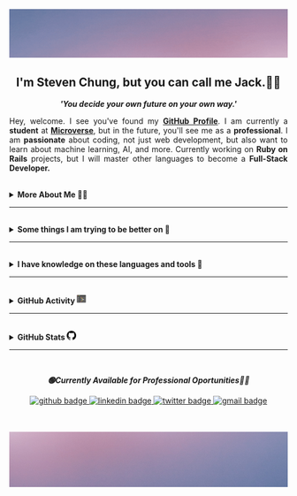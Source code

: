 <img src="assets/Welcome.gif" alt="welcome gif">

<h2 align="center">I'm Steven Chung, but you can call me Jack.🙋‍♂️</h2>
<p align="center"><i><strong>'You decide your own future on your own way.'</strong></i></p>

<p align="justify"> Hey, welcome. I see you've found my <b><a href="https://github.com/jcy2704">GitHub Profile</a></b>. I am currently a <b>student</b> at <strong><a href="https://microverse.org">Microverse</a></strong>, but in the future, you'll see me as a <b>professional</b>. I am <b>passionate</b> about coding, not just web development, but also want to learn about machine learning, AI, and more. Currently working on <b>Ruby on Rails</b> projects, but I will master other languages to become a <b>Full-Stack Developer.</b></p>
<br>

<details>
  <summary><strong>More About Me 🙋‍♂️</strong></summary>
  <br>
  <p align="justify">I see you want to know more about me 😁 I will be happy to tell you more. <br>
  <br>
    I am <b>18 years old</b>. I recently graduated from high school 🏫 and I will pursue a career in <b>Computer Science</b> (waiting for University acceptance) meanwhile I am learning how to code. I had interest in coding since 7th grade, but never really put my mind into coding because of school.</p>
   
   <img height=430 width=320 align="right" src="https://64.media.tumblr.com/04c3c993b26180eb0b3477c0f0266b5c/tumblr_prn11eFHDe1we9f2ro1_500.gifv" alt="gif">
  
   **Hobbies** 
   - Volleyball 🏐
   - Coding 👨‍💻
   - Exercise 🏃‍♂️
   - Gaming 🖱️
   
   **Fun facts**
   - I won a Volleyball tournament
   - I am addicted to Oreos
   - I want to be more creative
   - I have interest in business and investments
   
  **I am currently**
   - Reading 'The 10X Rule by Grant Cardone'📖
   - Working with Ruby on Rails
   - Learning ReactJS
   - Eating a Oreo
   
</details>

<hr>
<br>

<details>
  <summary><strong>Some things I am trying to be better on 🔧</strong></summary>
  <br>

  - Mastering Ruby on Rails
  - Read 30 min a day📖
  - Sleep early 💤
  - Wake up early☀️

</details>

<hr>
<br>

<details>
  <summary><strong>I have knowledge on these languages and tools 🧠</strong></summary>
  <br>

  <p><strong>IRL Languages:</strong></p>

  - Spanish
  - English

  <br>

  <p><strong>Programming Languages and Tools:</strong></p>
  <img height="35" src="https://raw.githubusercontent.com/github/explore/80688e429a7d4ef2fca1e82350fe8e3517d3494d/topics/html/html.png" alt="HTML5">
  <img height="35" src="https://raw.githubusercontent.com/github/explore/80688e429a7d4ef2fca1e82350fe8e3517d3494d/topics/css/css.png" alt="CSS3"> 
  <img height="35" src="https://raw.githubusercontent.com/github/explore/80688e429a7d4ef2fca1e82350fe8e3517d3494d/topics/javascript/javascript.png" alt="JavaScript"> 
  <img height="35" src="https://raw.githubusercontent.com/github/explore/80688e429a7d4ef2fca1e82350fe8e3517d3494d/topics/ruby/ruby.png" alt="Ruby">
  <img height="35" src="https://raw.githubusercontent.com/github/explore/80688e429a7d4ef2fca1e82350fe8e3517d3494d/topics/react/react.png" alt="React">
  <img height="35" src="https://raw.githubusercontent.com/github/explore/80688e429a7d4ef2fca1e82350fe8e3517d3494d/topics/python/python.png" alt="Python">
  <img height="35" src="https://devicons.github.io/devicon/devicon.git/icons/rails/rails-original-wordmark.svg" alt="Ruby on Rails">
  <img height="35" src="https://www.vectorlogo.zone/logos/git-scm/git-scm-icon.svg" alt="Git">
  <img height="35" src="https://devicons.github.io/devicon/devicon.git/icons/mysql/mysql-original-wordmark.svg" alt="MySQL">
  
  <br>
  <br>
  
  <p><strong>Frameworks</strong></p>
  
  <img height="35" src="https://devicons.github.io/devicon/devicon.git/icons/bootstrap/bootstrap-plain.svg" alt="Bootstrap">
  

</details>

<hr>
<br>

<details>
  <summary><strong>GitHub Activity <img width=17 height=17 src="assets/icons/activity.svg" alt="activity icon"></strong></summary>

<!--START_SECTION:activity-->
1. 🎉 Merged PR [#2](https://github.com//marcelomaidden/private-events/pull/2) in [marcelomaidden/private-events](https://github.com//marcelomaidden/private-events)
2. ❗️ Opened issue [#1](https://github.com//marcelomaidden/private-events/issues/1) in [marcelomaidden/private-events](https://github.com//marcelomaidden/private-events)
3. 🎉 Merged PR [#2](https://github.com//jcy2704/members-only/pull/2) in [jcy2704/members-only](https://github.com//jcy2704/members-only)
4. ❌ Closed PR [#1](https://github.com//jcy2704/members-only/pull/1) in [jcy2704/members-only](https://github.com//jcy2704/members-only)
5. 🎉 Merged PR [#1](https://github.com//jcy2704/re-former/pull/1) in [jcy2704/re-former](https://github.com//jcy2704/re-former)
<!--END_SECTION:activity-->

</details>

<hr>
<br>

<details>
  <summary><strong>GitHub Stats <img width=17 height=17 src="assets/icons/github.svg" alt="github icon"></strong></summary>
  <br>
  <p align="center"><img src="https://github-readme-stats.vercel.app/api?username=jcy2704&show_icons=true&bg_color=30,697aa2,d1b5cb&title_color=2d6892&icon_color=2d6892"> <img src="https://github-readme-stats.vercel.app/api/top-langs/?username=jcy2704&layout=compact&show_icons=true&bg_color=30,d1b5cb,697aa2&title_color=2d6892&icon_color=2d6892"></p>
</details>

<hr>
<br>

***<p align="center">🟢Currently Available for Professional Oportunities👨‍💻</p>***
<p align="center">
  <a href="https://github.com/jcy2704">
    <img src="https://img.shields.io/github/followers/jcy2704?color=%23181717&label=JCY2704&logo=github&logoColor=%23181717&style=for-the-badge" alt="github badge">
  </a>
  <a href="https://www.linkedin.com/in/stevenjchung">
    <img src="https://img.shields.io/badge/Steven%20J%20Chung-Connect-0077B5?style=for-the-badge&logo=linkedin&logoColor=0077B5" alt="linkedin badge">
  </a>
  <a href="https://twitter.com/yiak_">
    <img src="https://img.shields.io/twitter/follow/yiak_?color=%231DA1F2&label=FOLLOW&logo=twitter&style=for-the-badge" alt="twitter badge">
  </a>
  <a href="mailto:stevenjchung12@gmail.com">
    <img src="https://img.shields.io/badge/Email%20me-D14836?style=for-the-badge&logo=gmail&logoColor=white" alt="gmail badge">
  </a>
  
</p>

<br><br>
<img width=1140 height=100 src="assets/Footer.png" alt="footer">

